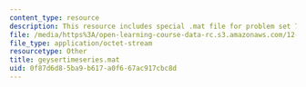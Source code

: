 ```yaml
---
content_type: resource
description: This resource includes special .mat file for problem set 7.
file: /media/https%3A/open-learning-course-data-rc.s3.amazonaws.com/12-009j-theoretical-environmental-analysis-spring-2015/0f87d6d85ba9b617a0f667ac917cbc8d_geysertimeseries.mat
file_type: application/octet-stream
resourcetype: Other
title: geysertimeseries.mat
uid: 0f87d6d8-5ba9-b617-a0f6-67ac917cbc8d
---
```

